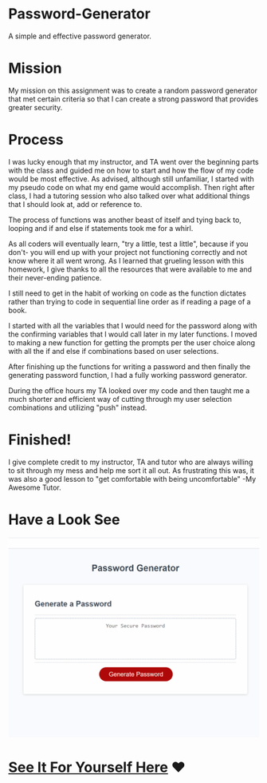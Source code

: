# Password-Generator
A simple and effective password generator.

# Mission

My mission on this assignment was to create a random password generator that met certain criteria so that I can create a strong password that provides greater security.

# Process

I was lucky enough that my instructor, and TA went over the beginning parts with the class and guided me on how to start and how the flow of my code would be most effective. As advised, although still unfamiliar, I started with my pseudo code on what my end game would accomplish. Then right after class, I had a tutoring session who also talked over what additional things that I should look at, add or reference to. 

The process of functions was another beast of itself and tying back to, looping and if and else if statements took me for a whirl.

As all coders will eventually learn, "try a little, test a little", because if you don't- you will end up with your project not functioning correctly and not know where it all went wrong. As I learned that grueling lesson with this homework, I give thanks to all the resources that were available to me and their never-ending patience.

I still need to get in the habit of working on code as the function dictates rather than trying to code in sequential line order as if reading a page of a book.

I started with all the variables that I would need for the password along with the confirming variables that I would call later in my later functions. I moved to making a new function for getting the prompts per the user choice along with all the if and else if combinations based on user selections. 

After finishing up the functions for writing a password and then finally the generating password function, I had a fully working password generator. 

During the office hours my TA looked over my code and then taught me a much shorter and efficient way of cutting through my user selection combinations and utilizing "push" instead.  

# Finished!

I give complete credit to my instructor, TA and tutor who are always willing to sit through my mess and help me sort it all out. As frustrating this was, it was also a good lesson to "get comfortable with being uncomfortable" -My Awesome Tutor.

# Have a Look See

![](./Assets/images/passwordGenerator.gif)


# [See It For Yourself Here](https://jlee3883.github.io/Password-Generator/) ❤️️

